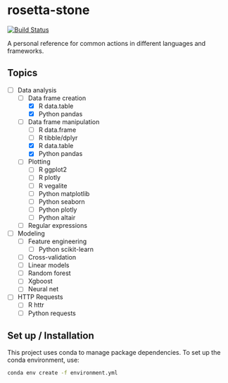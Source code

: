 # rosetta-stone

[![Build Status](https://travis-ci.org/jayqi/rosetta-stone.svg?branch=master)](https://travis-ci.org/jayqi/rosetta-stone)

A personal reference for common actions in different languages and frameworks.

## Topics

- [ ] Data analysis
    - [ ] Data frame creation
        - [x] R data.table
        - [x] Python pandas
    - [ ] Data frame manipulation
        - [ ] R data.frame
        - [ ] R tibble/dplyr
        - [x] R data.table
        - [x] Python pandas
    - [ ] Plotting
        - [ ] R ggplot2
        - [ ] R plotly
        - [ ] R vegalite
        - [ ] Python matplotlib
        - [ ] Python seaborn
        - [ ] Python plotly
        - [ ] Python altair
    - [ ] Regular expressions
- [ ] Modeling
    - [ ] Feature engineering
        - [ ] Python scikit-learn
    - [ ] Cross-validation
    - [ ] Linear models
    - [ ] Random forest
    - [ ] Xgboost
    - [ ] Neural net
- [ ] HTTP Requests
    - [ ] R httr
    - [ ] Python requests

## Set up / Installation

This project uses conda to manage package dependencies. To set up the conda
environment, use:

```bash
conda env create -f environment.yml
```
